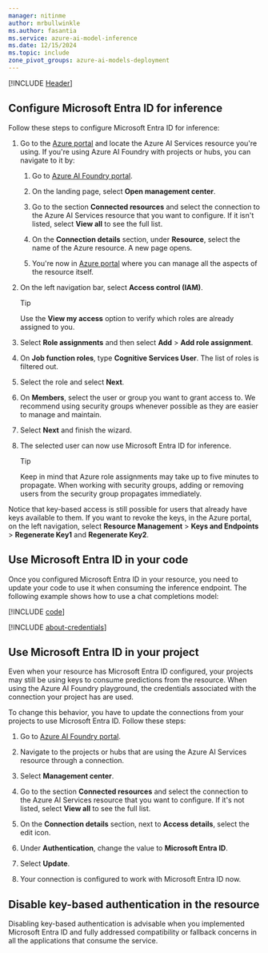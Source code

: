 ```yaml
---
manager: nitinme
author: mrbullwinkle
ms.author: fasantia 
ms.service: azure-ai-model-inference
ms.date: 12/15/2024
ms.topic: include
zone_pivot_groups: azure-ai-models-deployment
---
```


[!INCLUDE [Header](intro.md)]

## Configure Microsoft Entra ID for inference

Follow these steps to configure Microsoft Entra ID for inference: 

1. Go to the [Azure portal](https://portal.azure.com) and locate the Azure AI Services resource you're using. If you're using Azure AI Foundry with projects or hubs, you can navigate to it by:

   1. Go to [Azure AI Foundry portal](https://ai.azure.com).

   2. On the landing page, select **Open management center**.

   3. Go to the section **Connected resources** and select the connection to the Azure AI Services resource that you want to configure. If it isn't listed, select **View all** to see the full list.

   4. On the **Connection details** section, under **Resource**, select the name of the Azure resource. A new page opens.

   5. You're now in [Azure portal](https://portal.azure.com) where you can manage all the aspects of the resource itself.

2. On the left navigation bar, select **Access control (IAM)**.

   > [!TIP]
   > Use the **View my access** option to verify which roles are already assigned to you.

3. Select **Role assignments** and then select **Add** > **Add role assignment**.

4. On **Job function roles**, type **Cognitive Services User**. The list of roles is filtered out.

5.  Select the role and select **Next**.

6.  On **Members**, select the user or group you want to grant access to. We recommend using security groups whenever possible as they are easier to manage and maintain. 

7.  Select **Next** and finish the wizard.

8.  The selected user can now use Microsoft Entra ID for inference.

    > [!TIP]
    > Keep in mind that Azure role assignments may take up to five minutes to propagate. When working with security groups, adding or removing users from the security group propagates immediately.

Notice that key-based access is still possible for users that already have keys available to them. If you want to revoke the keys, in the Azure portal, on the left navigation, select **Resource Management** > **Keys and Endpoints** > **Regenerate Key1** and **Regenerate Key2**.


## Use Microsoft Entra ID in your code

Once you configured Microsoft Entra ID in your resource, you need to update your code to use it when consuming the inference endpoint. The following example shows how to use a chat completions model:

[!INCLUDE [code](../code-create-chat-client-entra.md)]

[!INCLUDE [about-credentials](about-credentials.md)]

## Use Microsoft Entra ID in your project

Even when your resource has Microsoft Entra ID configured, your projects may still be using keys to consume predictions from the resource. When using the Azure AI Foundry playground, the credentials associated with the connection your project has are used. 

To change this behavior, you have to update the connections from your projects to use Microsoft Entra ID. Follow these steps:

1. Go to [Azure AI Foundry portal](https://ai.azure.com).

2. Navigate to the projects or hubs that are using the Azure AI Services resource through a connection.

3. Select **Management center**.

3. Go to the section **Connected resources** and select the connection to the Azure AI Services resource that you want to configure. If it's not listed, select **View all** to see the full list.

4. On the **Connection details** section, next to **Access details**, select the edit icon.

5. Under **Authentication**, change the value to **Microsoft Entra ID**.

6. Select **Update**.

7. Your connection is configured to work with Microsoft Entra ID now.


## Disable key-based authentication in the resource

Disabling key-based authentication is advisable when you implemented Microsoft Entra ID and fully addressed compatibility or fallback concerns in all the applications that consume the service.


